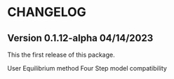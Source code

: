 # CHANGELOG

## Version 0.1.12-alpha 04/14/2023
This the first release of this package.

User Equilibrium method
Four Step model compatibility